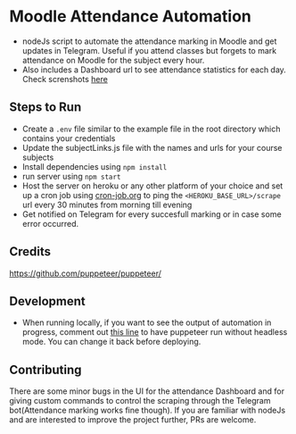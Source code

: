 # Moodle Attendance Automation

- nodeJs script to automate the attendance marking in Moodle and get updates in Telegram.
  Useful if you attend classes but forgets to mark attendance on Moodle for the subject every hour.
- Also includes a Dashboard url to see attendance statistics for each day. Check screnshots [here](./Screenshots/Dashboard.png)

## Steps to Run

- Create a `.env` file similar to the example file in the root directory which contains your credentials
- Update the subjectLinks.js file with the names and urls for your course subjects
- Install dependencies using `npm install`
- run server using `npm start`
- Host the server on heroku or any other platform of your choice and set up a cron job using [cron-job.org](https://cron-job.org/) to ping the `<HEROKU_BASE_URL>/scrape` url every 30 minutes from morning till evening
- Get notified on Telegram for every succesfull marking or in case some error occurred.

## Credits

https://github.com/puppeteer/puppeteer/

## Development

- When running locally, if you want to see the output of automation in progress, comment out [this line](https://github.com/aldrinjenson/moodle-automation/blob/29c8011868da073bd405ce2d2cbd72cfb0a22e62/script.js#L134) to have puppeteer run without headless mode. You can change it back before deploying.

## Contributing

There are some minor bugs in the UI for the attendance Dashboard and for giving custom commands to control the scraping through the Telegram bot(Attendance marking works fine though). If you are familiar with nodeJs and are interested to improve the project further, PRs are welcome.
